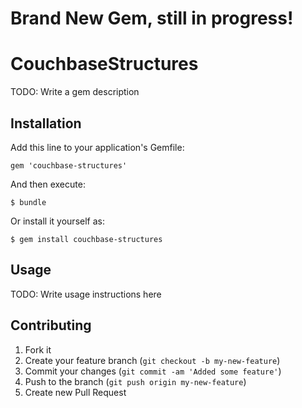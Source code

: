 # Brand New Gem, still in progress! 

# CouchbaseStructures

TODO: Write a gem description

## Installation

Add this line to your application's Gemfile:

    gem 'couchbase-structures'

And then execute:

    $ bundle

Or install it yourself as:

    $ gem install couchbase-structures

## Usage

TODO: Write usage instructions here

## Contributing

1. Fork it
2. Create your feature branch (`git checkout -b my-new-feature`)
3. Commit your changes (`git commit -am 'Added some feature'`)
4. Push to the branch (`git push origin my-new-feature`)
5. Create new Pull Request
